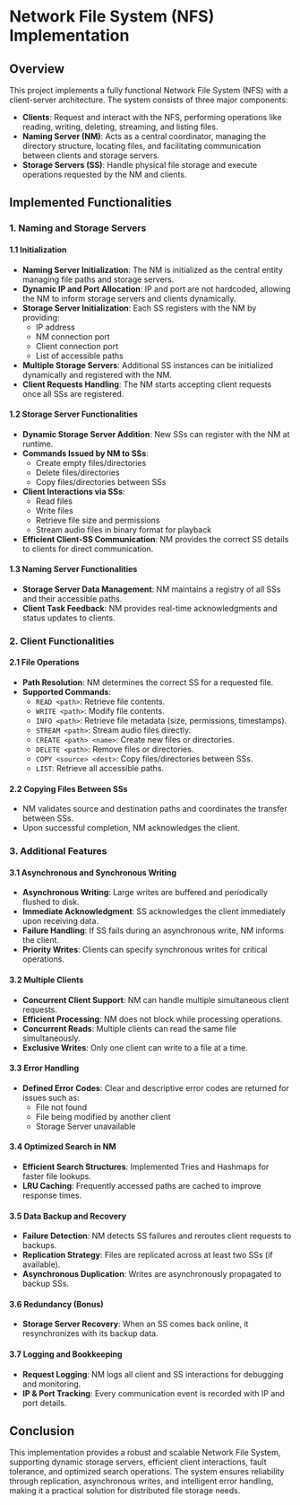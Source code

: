 # Network File System (NFS) Implementation

## Overview
This project implements a fully functional Network File System (NFS) with a client-server architecture. The system consists of three major components:
- **Clients**: Request and interact with the NFS, performing operations like reading, writing, deleting, streaming, and listing files.
- **Naming Server (NM)**: Acts as a central coordinator, managing the directory structure, locating files, and facilitating communication between clients and storage servers.
- **Storage Servers (SS)**: Handle physical file storage and execute operations requested by the NM and clients.

## Implemented Functionalities

### 1. Naming and Storage Servers
#### 1.1 Initialization
- **Naming Server Initialization**: The NM is initialized as the central entity managing file paths and storage servers.
- **Dynamic IP and Port Allocation**: IP and port are not hardcoded, allowing the NM to inform storage servers and clients dynamically.
- **Storage Server Initialization**: Each SS registers with the NM by providing:
  - IP address
  - NM connection port
  - Client connection port
  - List of accessible paths
- **Multiple Storage Servers**: Additional SS instances can be initialized dynamically and registered with the NM.
- **Client Requests Handling**: The NM starts accepting client requests once all SSs are registered.

#### 1.2 Storage Server Functionalities
- **Dynamic Storage Server Addition**: New SSs can register with the NM at runtime.
- **Commands Issued by NM to SSs**:
  - Create empty files/directories
  - Delete files/directories
  - Copy files/directories between SSs
- **Client Interactions via SSs**:
  - Read files
  - Write files
  - Retrieve file size and permissions
  - Stream audio files in binary format for playback
- **Efficient Client-SS Communication**: NM provides the correct SS details to clients for direct communication.

#### 1.3 Naming Server Functionalities
- **Storage Server Data Management**: NM maintains a registry of all SSs and their accessible paths.
- **Client Task Feedback**: NM provides real-time acknowledgments and status updates to clients.

### 2. Client Functionalities
#### 2.1 File Operations
- **Path Resolution**: NM determines the correct SS for a requested file.
- **Supported Commands**:
  - `READ <path>`: Retrieve file contents.
  - `WRITE <path>`: Modify file contents.
  - `INFO <path>`: Retrieve file metadata (size, permissions, timestamps).
  - `STREAM <path>`: Stream audio files directly.
  - `CREATE <path> <name>`: Create new files or directories.
  - `DELETE <path>`: Remove files or directories.
  - `COPY <source> <dest>`: Copy files/directories between SSs.
  - `LIST`: Retrieve all accessible paths.

#### 2.2 Copying Files Between SSs
- NM validates source and destination paths and coordinates the transfer between SSs.
- Upon successful completion, NM acknowledges the client.

### 3. Additional Features
#### 3.1 Asynchronous and Synchronous Writing
- **Asynchronous Writing**: Large writes are buffered and periodically flushed to disk.
- **Immediate Acknowledgment**: SS acknowledges the client immediately upon receiving data.
- **Failure Handling**: If SS fails during an asynchronous write, NM informs the client.
- **Priority Writes**: Clients can specify synchronous writes for critical operations.

#### 3.2 Multiple Clients
- **Concurrent Client Support**: NM can handle multiple simultaneous client requests.
- **Efficient Processing**: NM does not block while processing operations.
- **Concurrent Reads**: Multiple clients can read the same file simultaneously.
- **Exclusive Writes**: Only one client can write to a file at a time.

#### 3.3 Error Handling
- **Defined Error Codes**: Clear and descriptive error codes are returned for issues such as:
  - File not found
  - File being modified by another client
  - Storage Server unavailable

#### 3.4 Optimized Search in NM
- **Efficient Search Structures**: Implemented Tries and Hashmaps for faster file lookups.
- **LRU Caching**: Frequently accessed paths are cached to improve response times.

#### 3.5 Data Backup and Recovery
- **Failure Detection**: NM detects SS failures and reroutes client requests to backups.
- **Replication Strategy**: Files are replicated across at least two SSs (if available).
- **Asynchronous Duplication**: Writes are asynchronously propagated to backup SSs.

#### 3.6 Redundancy (Bonus)
- **Storage Server Recovery**: When an SS comes back online, it resynchronizes with its backup data.

#### 3.7 Logging and Bookkeeping
- **Request Logging**: NM logs all client and SS interactions for debugging and monitoring.
- **IP & Port Tracking**: Every communication event is recorded with IP and port details.

## Conclusion
This implementation provides a robust and scalable Network File System, supporting dynamic storage servers, efficient client interactions, fault tolerance, and optimized search operations. The system ensures reliability through replication, asynchronous writes, and intelligent error handling, making it a practical solution for distributed file storage needs.
